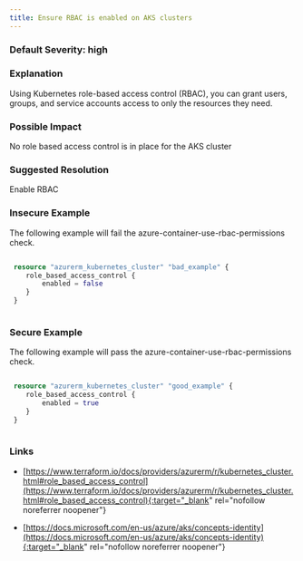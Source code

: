 ```yaml
---
title: Ensure RBAC is enabled on AKS clusters
---
```


### Default Severity: <span class="severity high">high</span>

### Explanation

Using Kubernetes role-based access control (RBAC), you can grant users, groups, and service accounts access to only the resources they need.

### Possible Impact
No role based access control is in place for the AKS cluster

### Suggested Resolution
Enable RBAC


### Insecure Example

The following example will fail the azure-container-use-rbac-permissions check.
```terraform

 resource "azurerm_kubernetes_cluster" "bad_example" {
 	role_based_access_control {
 		enabled = false
 	}
 }
 
```



### Secure Example

The following example will pass the azure-container-use-rbac-permissions check.
```terraform

 resource "azurerm_kubernetes_cluster" "good_example" {
 	role_based_access_control {
 		enabled = true
 	}
 }
 
```



### Links


- [https://www.terraform.io/docs/providers/azurerm/r/kubernetes_cluster.html#role_based_access_control](https://www.terraform.io/docs/providers/azurerm/r/kubernetes_cluster.html#role_based_access_control){:target="_blank" rel="nofollow noreferrer noopener"}

- [https://docs.microsoft.com/en-us/azure/aks/concepts-identity](https://docs.microsoft.com/en-us/azure/aks/concepts-identity){:target="_blank" rel="nofollow noreferrer noopener"}



